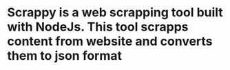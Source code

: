 # Scrappy is a web scrapping tool built with NodeJs. This tool scrapps content from website and converts them to json format
